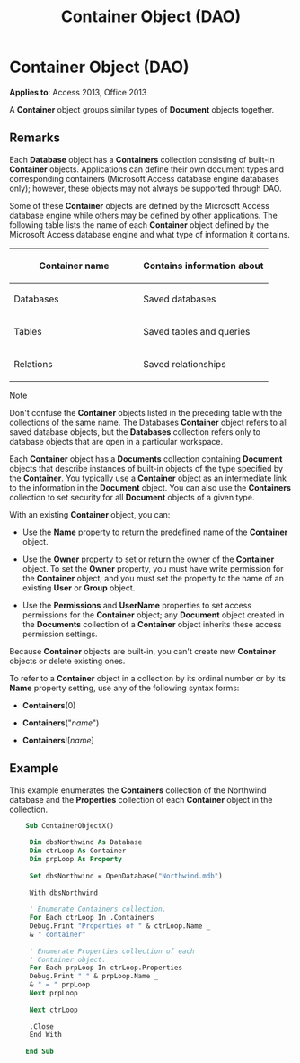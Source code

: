 ﻿---
title: Container Object (DAO)
TOCTitle: Container Object
ms:assetid: 22e487cd-e966-fe68-fff3-c680b460cbeb
ms:mtpsurl: https://msdn.microsoft.com/library/Ff191764(v=office.15)
ms:contentKeyID: 48543720
ms.date: 09/18/2015
mtps_version: v=office.15
---

# Container Object (DAO)

**Applies to**: Access 2013, Office 2013

A **Container** object groups similar types of **Document** objects together.

## Remarks

Each **Database** object has a **Containers** collection consisting of built-in **Container** objects. Applications can define their own document types and corresponding containers (Microsoft Access database engine databases only); however, these objects may not always be supported through DAO.

Some of these **Container** objects are defined by the Microsoft Access database engine while others may be defined by other applications. The following table lists the name of each **Container** object defined by the Microsoft Access database engine and what type of information it contains.

<table>
<colgroup>
<col style="width: 50%" />
<col style="width: 50%" />
</colgroup>
<thead>
<tr class="header">
<th><p>Container name</p></th>
<th><p>Contains information about</p></th>
</tr>
</thead>
<tbody>
<tr class="odd">
<td><p>Databases</p></td>
<td><p>Saved databases</p></td>
</tr>
<tr class="even">
<td><p>Tables</p></td>
<td><p>Saved tables and queries</p></td>
</tr>
<tr class="odd">
<td><p>Relations</p></td>
<td><p>Saved relationships</p></td>
</tr>
</tbody>
</table>

> [!NOTE]
> Don't confuse the **Container** objects listed in the preceding table with the collections of the same name. The Databases **Container** object refers to all saved database objects, but the **Databases** collection refers only to database objects that are open in a particular workspace.

Each **Container** object has a **Documents** collection containing **Document** objects that describe instances of built-in objects of the type specified by the **Container**. You typically use a **Container** object as an intermediate link to the information in the **Document** object. You can also use the **Containers** collection to set security for all **Document** objects of a given type.

With an existing **Container** object, you can:

- Use the **Name** property to return the predefined name of the **Container** object.

- Use the **Owner** property to set or return the owner of the **Container** object. To set the **Owner** property, you must have write permission for the **Container** object, and you must set the property to the name of an existing **User** or **Group** object.

- Use the **Permissions** and **UserName** properties to set access permissions for the **Container** object; any **Document** object created in the **Documents** collection of a **Container** object inherits these access permission settings.

Because **Container** objects are built-in, you can't create new **Container** objects or delete existing ones.

To refer to a **Container** object in a collection by its ordinal number or by its **Name** property setting, use any of the following syntax forms:

- **Containers**(0)

- **Containers**("*name*")

- **Containers**\!\[*name*\]

## Example

This example enumerates the **Containers** collection of the Northwind database and the **Properties** collection of each **Container** object in the collection.

```vb
    Sub ContainerObjectX() 
     
     Dim dbsNorthwind As Database 
     Dim ctrLoop As Container 
     Dim prpLoop As Property 
     
     Set dbsNorthwind = OpenDatabase("Northwind.mdb") 
     
     With dbsNorthwind 
     
     ' Enumerate Containers collection. 
     For Each ctrLoop In .Containers 
     Debug.Print "Properties of " & ctrLoop.Name _ 
     & " container" 
     
     ' Enumerate Properties collection of each 
     ' Container object. 
     For Each prpLoop In ctrLoop.Properties 
     Debug.Print " " & prpLoop.Name _ 
     & " = " prpLoop 
     Next prpLoop 
     
     Next ctrLoop 
     
     .Close 
     End With 
     
    End Sub
```
